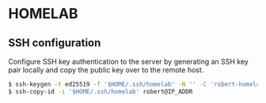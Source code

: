 # HOMELAB

## SSH configuration

Configure SSH key authentication to the server by generating an SSH key pair locally and copy the public key over to the remote host.
~~~bash
$ ssh-keygen -t ed25519 -f '$HOME/.ssh/homelab' -N '' -C 'robert-homelab'
$ ssh-copy-id -i '$HOME/.ssh/homelab' robert@IP_ADDR
~~~
